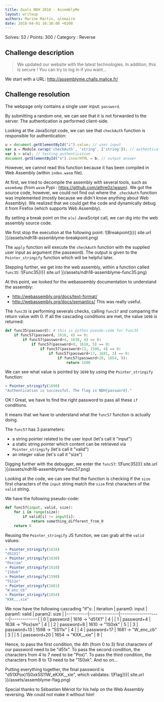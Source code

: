 ```yaml
---
title: Quals NDH 2018 - AssemblyMe
layout: writeup
authors: Marine Martin, qlemaire
date: 2018-04-01 16:30:00 +0200
---
```

Solves: 53 / Points: 300 / Category : Reverse

## Challenge description
> We updated our website with the latest technologies. In addition, this is secure ! You can try to log in if you want...

We start with a URL: http://assemblyme.challs.malice.fr/ 

## Challenge resolution
The webpage only contains a single user input: `password`.

By submitting a random one, we can see that it is not forwarded to the server. The authentication is performed client-side.

Looking at the JavaScript code, we can see that `checkAuth` function is responsible for authentication:
```js
u = document.getElementById("i").value; // user input
var a = Module.cwrap('checkAuth', 'string', ['string']); // authentication function
var b = a(u); // testing authentication
document.getElementById("x").innerHTML = b; // output answer
```
However, we cannot read this function because it has been compiled in Web Assembly (within `index.wasm` file).

At first, we tried to decompile the assembly with several tools, such as `wasmdump` (from `wasm` Pypi : https://github.com/athre0z/wasm). We got the source code, however, we could not find out where the `_checkAuth` function was implemented (mostly because we didn't know anything about Web Assembly). We realized that we could get the code and dynamically debug it from Firefox (which supports Web Assembly).

By setting a break point on the `a(u)` JavaScript call, we can dig into the web assembly source code.

We first stop the execution at the following point:
![Breakpoint]({{ site.url }}/assets/ndh18-assemblyme-breakpoint.png)

The `apply` function will execute the `checkAuth` function with the supplied user input as argument (the password). The output is given to the `Pointer_stringify` function which will be helpful later.

Stepping further, we get into the web assembly, within a function called `func35`:
![Func35]({{ site.url }}/assets/ndh18-assemblyme-func35.png)

At this point, we looked for the webassembly documentation to understand the assembly:
- http://webassembly.org/docs/text-format/
- http://webassembly.org/docs/semantics/
This was really useful.

The `func35` is performing severals checks, calling `func57` and comparing the return value with 0. If all the cascading conditions are met, the value `1690` is returned:
```python
def func35(password): # this is python pseudo-code for func35
    if func57(password, 1616, 4) == 0:
        if func57(password+4, 1638, 4) == 0:
            if func57(password+8, 1610, 5) == 0:
                if func57(password+13, 1598, 4) == 0:
                    if func57(password+17, 1681, 3) == 0:
                        if func57(password+20, 1654, 9):
                            return 1690
```

We can see what value is pointed by `1690` by using the `Pointer_stringify` function:
```js
> Pointer_stringify(1690)
"Authentication is successful. The flag is NDH{password}."
```

OK ! Great, we have to find the right password to pass all these `if` conditions.

It means that we have to understand what the `func57` function is actually doing.

The `func57` has 3 parameters:
- a string pointer related to the user input (let's call it "input")
- a static string pointer which content can be retrieved via `Pointer_stringify` (let's call it "valid")
- an integer value (let's call it "size")

Digging further with the debugger, we enter the `func57`:
![Func35]({{ site.url }}/assets/ndh18-assemblyme-func57.png)

Looking at the code, we can see that the function is checking if the `size` first characters of the `input` string match the `size` first characters of the `valid` string.

We have the following pseudo-code:
```python
def func57(input, valid, size):
    for i in range(size):
        if valid[i] != input[i]:
            return something_different_from_0
    return 0
```

Reusing the `Pointer_stringify` JS function, we can grab all the `valid` values:
```js
> Pointer_stringify(1616) 
"d51X1"
> Pointer_stringify(1638)
"Pox)sm"
> Pointer_stringify(1610)
"1S0xk"
> Pointer_stringify(1598)
"5S11x"
> Pointer_stringify(1681)
"W_enc_cb"
> Pointer_stringify(1654)
"KXK,,,xie"
```

We now have the following cascading "if"s:
| iteration | param0: input | param1: valid       | param2: size |
|-----------|---------------|---------------------|--------------|
|     0     | password      | 1616 -> "d51X1"     |       4      | 
|     1     | password+4    | 1638 -> "Pox)sm"    |       4      | 
|     2     | password+8    | 1610 -> "1S0xk"     |       5      |
|     3     | password+13   | 1598 -> "5S11x"     |       4      |
|     4     | password+17   | 1681 -> "W_enc_cb"  |       3      |
|     5     | password+20   | 1654 -> "KXK,,,xie" |       9      |

Hence, to pass the first condition, the 4th (from 0 to 3) first characters of our password need to be "d51x".
To pass the second condition, the characters from 4 to 7 need to be "Pox)".
To pass the third condition, the characters from 8 to 13 need to be "1S0xk".
And so on...

Putting everything together, the final password is "d51XPox)1S0xk5S11W_eKXK,,,xie", which validates:
![Flag]({{ site.url }}/assets/assemblyme-flag.png)

Special thanks to Sébastien Mériot for his help on the Web Assembly reversing. We could not make it without him!
